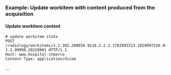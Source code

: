 ### Example: Update workitem with content produced from the acquisition

#### Update workitem content
```http
# update workitem state
POST /radiology/workitems/1.2.392.200036.9116.2.2.2.1762893313.1029997326.945873?1.1.99999.20220901 HTTP/1.1
Host: www.hospital-stmarco
Content-Type: application/dicom
```

...

